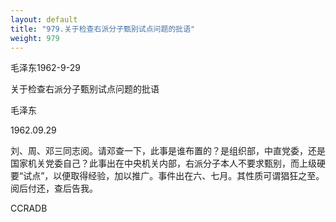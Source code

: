 ```yaml
---
layout: default
title: "979.关于检查右派分子甄别试点问题的批语"
weight: 979
---
```


毛泽东1962-9-29

关于检查右派分子甄别试点问题的批语

毛泽东

1962.09.29

刘、周、邓三同志阅。请邓查一下，此事是谁布置的？是组织部，中直党委，还是国家机关党委自己？此事出在中央机关内部，右派分子本人不要求甄别，而上级硬要“试点”，以便取得经验，加以推广。事件出在六、七月。其性质可谓猖狂之至。阅后付还，查后告我。

CCRADB

